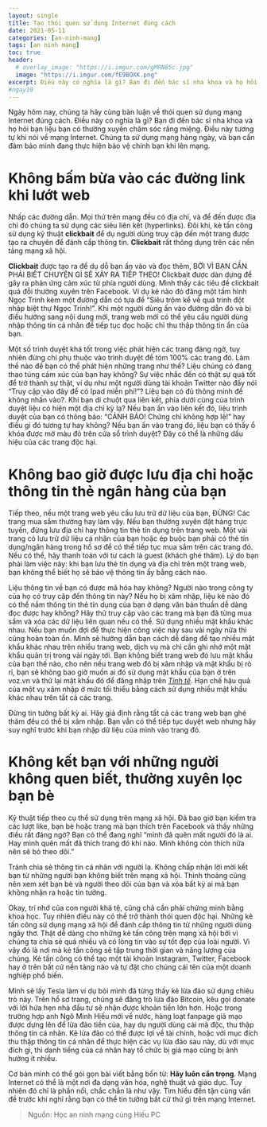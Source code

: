 ```yaml
---
layout: single
title: Tạo thói quen sử dụng Internet đúng cách
date: 2021-05-11
categories: [an-ninh-mang]
tags: [an ninh mạng]
toc: true
header:
  # overlay_image: "https://i.imgur.com/gMRN85c.jpg"
  image: "https://i.imgur.com/fE9BOXK.png"
excerpt: Điều này có nghĩa là gì? Bạn đi đến bác sĩ nha khoa và họ hỏi bạn liệu bạn có thường xuyên chăm sóc răng miệng. Điều này tương tự khi nói về mạng Internet. Chúng ta sử dụng mạng hàng ngày, và bạn cần đảm bảo mình đang thực hiện bảo vệ chính bạn khi lên mạng.
#ngay10
---
```


Ngày hôm nay, chúng ta hãy cùng bàn luận về thói quen sử dụng mạng Internet đúng cách. Điều này có nghĩa là gì? Bạn đi đến bác sĩ nha khoa và họ hỏi bạn liệu bạn có thường xuyên chăm sóc răng miệng. Điều này tương tự khi nói về mạng Internet. Chúng ta sử dụng mạng hàng ngày, và bạn cần đảm bảo mình đang thực hiện bảo vệ chính bạn khi lên mạng.

# Không bấm bừa vào các đường link khi lướt web
Nhấp các đường dẫn. Mọi thứ trên mạng đều có địa chỉ, và để đến được địa chỉ đó chúng ta sử dụng các siêu liên kết (hyperlinks). Đôi khi, kẻ tấn công sử dụng kỹ thuật **clickbait** để dụ người dùng truy cập đến một trang được tạo ra chuyên để đánh cắp thông tin. **Clickbait** rất thông dụng trên các nền tảng mạng xã hội.

**Clickbait** được tạo ra để dụ dỗ bạn ấn vào và đọc thêm, BỞI VÌ BẠN CẦN PHẢI BIẾT CHUYỆN GÌ SẼ XẢY RA TIẾP THEO! Clickbait được dàn dựng để gây ra phản ứng cảm xúc từ phía người dùng. Mình thấy các tiêu đề clickbait quá đỗi thường xuyên trên Facebook. Ví dụ kẻ nào đó đăng một tấm hình Ngọc Trinh kèm một đường dẫn có tựa đề “Siêu trộm kể về quá trình đột nhập biệt thự Ngọc Trinh!”. Khi một người dùng ấn vào đường dẫn đó và bị điều hướng sang nội dung mới, trang web mới có thể yêu cầu người dùng nhập thông tin cá nhân để tiếp tục đọc hoặc chỉ thu thập thông tin ẩn của bạn.

Một số trình duyệt khá tốt trong việc phát hiện các trang đáng ngờ, tuy nhiên đừng chỉ phụ thuộc vào trình duyệt để tóm 100% các trang đó. Làm thế nào để bạn có thể phát hiện những trang như thế? Liệu chúng có đang thao túng cảm xúc của bạn hay không? Sự việc nhắc đến có thật sự quá tốt để trở thành sự thật, ví dụ như một người dùng tài khoản Twitter nào đấy nói “Truy cập vào đây để có Ipad miễn phí!”? Liệu bạn có đủ thông minh để không nhấn vào?. Khi bạn di chuột qua liên kết, phía dưới cùng của trình duyệt liệu có hiện một địa chỉ kỳ lạ? Nếu bạn ấn vào liên kết đó, liệu trình duyệt của bạn có thông báo: “CẢNH BÁO! Chứng chỉ không hợp lệ!” hay điều gì đó tương tự hay không? Nếu bạn ấn vào trang đó, liệu bạn có thấy ổ khóa được mở màu đỏ trên cửa sổ trình duyệt? Đây có thể là những dấu hiệu của các trang độc hại.

# Không bao giờ được lưu địa chỉ hoặc thông tin thẻ ngân hàng của bạn
Tiếp theo, nếu một trang web yêu cầu lưu trữ dữ liệu của bạn, ĐỪNG! Các trang mua sắm thường hay làm vậy. Nếu bạn thường xuyên đặt hàng trực tuyến, đừng lưu địa chỉ hay thông tin thẻ tín dụng trên trang web. Một vài trang có lưu trữ dữ liệu cá nhân của bạn hoặc ép buộc bạn phải có thẻ tín dụng/ngân hàng trong hồ sơ để có thể tiếp tục mua sắm trên các trang đó. Nếu có thể, hãy thanh toán với tư cách là guest (khách ghé thăm). Lý do bạn phải làm việc này: khi bạn lưu thẻ tín dụng và địa chỉ trên một trang web, bạn không thể biết họ sẽ bảo vệ thông tin ấy bằng cách nào.

Liệu thông tin về bạn có được mã hóa hay không? Người nào trong công ty của họ có truy cập đến thông tin này? Nếu họ bị xâm nhập, liệu kẻ nào đó có thể nắm thông tin thẻ tín dụng của bạn ở dạng văn bản thuần dễ dàng đọc được hay không? Hãy thử truy cập vào các trang mà bạn đã từng mua sắm và xóa các dữ liệu liên quan nếu có thể.
Sử dụng nhiều mật khẩu khác nhau. Nếu bạn muốn đợi để thực hiện công việc này sau vài ngày nữa thì cũng hoàn toàn ổn. Mình sẽ hướng dẫn bạn cách dễ dàng để tạo nhiều mật khẩu khác nhau trên nhiều trang web, dịch vụ mà chỉ cần ghi nhớ một mật khẩu quản trị trong vài ngày tới. Bạn không biết trang web đó lưu mật khẩu của bạn thế nào, cho nên nếu trang web đó bị xâm nhập và mật khẩu bị rò rỉ, bạn sẽ không bao giờ muốn ai đó sử dụng mật khẩu của bạn ở trên voz.vn và thử lại mật khấu đó để đăng nhập trên *[Tinh tế](tinhte.vn)*. Hạn chế hậu quả của một vụ xâm nhập ở mức tối thiểu bằng cách sử dụng nhiều mật khẩu khác nhau trên tất cả các trang.

Đừng tin tưởng bất kỳ ai. Hãy giả định rằng tất cả các trang web bạn ghé thăm đều có thể bị xâm nhập. Bạn vẫn có thể tiếp tục duyệt web nhưng hãy suy nghĩ trước khi bạn nhập dữ liệu của mình vào trang đó.

# Không kết bạn với những người không quen biết, thường xuyên lọc bạn bè
Kỹ thuật tiếp theo cụ thể sử dụng trên mạng xã hội. Đã bao giờ bạn kiểm tra các lượt like, bạn bè hoặc trang mà bạn thích trên Facebook và thấy những điều rất đáng ngờ? Bạn có thể đang nghĩ “mình đã quên mất người đó là ai. Hay mình quên mất đã thích trang đó khi nào. Mình không còn thích nữa nên sẽ bỏ theo dõi.”

Tránh chia sẻ thông tin cá nhân với người lạ. Không chấp nhận lời mời kết bạn từ những người bạn không biết trên mạng xã hội. Thỉnh thoảng cũng nên xem xét bạn bè và người theo dõi của bạn và xóa bất kỳ ai mà bạn không nhận ra hoặc tin tưởng.

Okay, trí nhớ của con người khá tệ, cũng chả cần phải chứng minh bằng khoa học. Tuy nhiên điều này có thể trở thành thói quen độc hại. Những kẻ tấn công sử dụng mạng xã hội để đánh cắp thông tin từ những người dùng ngây thơ. Thật dễ dàng cho những kẻ tấn công trên mạng xã hội bởi vì chúng ta chia sẻ quá nhiều và có lòng tin vào sự tốt đẹp của loài người. Vì vậy đó là nơi mà kẻ tấn công sẽ tập trung thời gian và năng lượng của chúng. Kẻ tấn công có thể tạo một tài khoản Instagram, Twitter, Facebook hay ở trên bất cứ nền tảng nào và tự đặt cho chúng cái tên của một doanh nghiệp phổ biến.

Mình sẽ lấy Tesla làm ví dụ bỏi mình đã từng thấy kẻ lừa đảo sử dụng chiêu trò này. Trên hồ sơ trang, chúng sẽ đăng  trò lừa đảo Bitcoin, kêu gọi donate với lời hứa hẹn nhà đầu tư sẽ nhận được khoản tiền lớn hơn. Hoặc trong trường hợp anh Ngô Minh Hiếu mới về nước, hàng loạt fanpage giả mạo được dựng lên để lừa đảo tiền của, hay dụ người dùng cài mã độc, thu thập thông tin cá nhân. Kẻ lừa đảo có thể được lợi về tài chính, hoặc với mục đích thu thập thông tin cá nhân để thực hiện các vụ lừa đảo sau này, dù với mục đích gì, thì danh tiếng của cá nhân hay tổ chức bị giả mạo cũng bị ảnh hưởng ít nhiều.

Cơ bản mình có thể gói gọn bài viết bằng bốn từ: **Hãy luôn cẩn trọng**. Mạng Internet có thể là một nơi đa dạng văn hóa, nghệ thuật và giáo dục. Tuy nhiên đó chỉ là phần nổi, chắc chắn là như vậy. Tìm hiểu đến tận cùng vấn đề trước khi nghĩ rằng bạn có thể tin tưởng bất cứ thứ gì trên mạng Internet.
>Nguồn: Học an ninh mạng cùng Hiếu PC